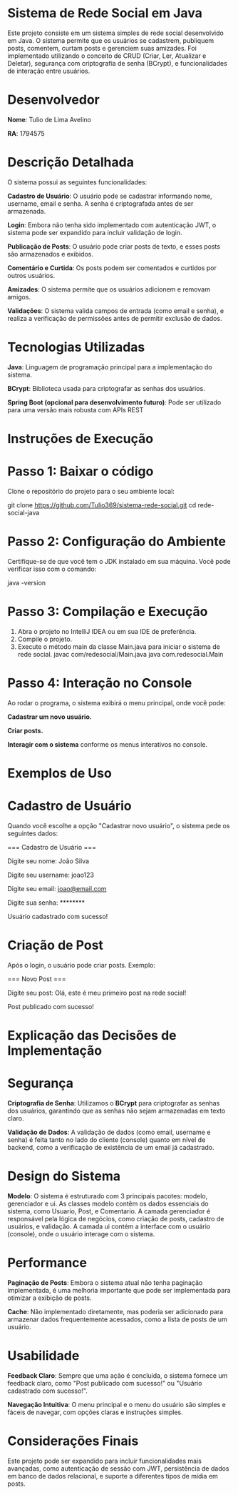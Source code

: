 # Sistema de Rede Social em Java
Este projeto consiste em um sistema simples de rede social desenvolvido em Java.
O sistema permite que os usuários se cadastrem, publiquem posts, comentem, curtam posts e gerenciem suas amizades.
Foi implementado utilizando o conceito de CRUD (Criar, Ler, Atualizar e Deletar), segurança com criptografia de senha (BCrypt), e funcionalidades de interação entre usuários.

# Desenvolvedor 
**Nome**: Tulio de Lima Avelino

**RA**: 1794575

# Descrição Detalhada
O sistema possui as seguintes funcionalidades:

**Cadastro de Usuário**: O usuário pode se cadastrar informando nome, username, email e senha. A senha é criptografada antes de ser armazenada.

**Login**: Embora não tenha sido implementado com autenticação JWT, o sistema pode ser expandido para incluir validação de login.

**Publicação de Posts**: O usuário pode criar posts de texto, e esses posts são armazenados e exibidos.

**Comentário e Curtida**: Os posts podem ser comentados e curtidos por outros usuários.

**Amizades**: O sistema permite que os usuários adicionem e removam amigos.

**Validações**: O sistema valida campos de entrada (como email e senha), e realiza a verificação de permissões antes de permitir exclusão de dados.

# Tecnologias Utilizadas
**Java**: Linguagem de programação principal para a implementação do sistema.

**BCrypt**: Biblioteca usada para criptografar as senhas dos usuários.

**Spring Boot (opcional para desenvolvimento futuro)**: Pode ser utilizado para uma versão mais robusta com APIs REST

# Instruções de Execução
# Passo 1: Baixar o código

Clone o repositório do projeto para o seu ambiente local:

git clone https://github.com/Tulio369/sistema-rede-social.git
cd rede-social-java

# Passo 2: Configuração do Ambiente
Certifique-se de que você tem o JDK instalado em sua máquina. Você pode verificar isso com o comando:

java -version

# Passo 3: Compilação e Execução
1. Abra o projeto no IntelliJ IDEA ou em sua IDE de preferência.
2. Compile o projeto.
3. Execute o método main da classe Main.java para iniciar o sistema de rede social.
javac com/redesocial/Main.java
java com.redesocial.Main

# Passo 4: Interação no Console
Ao rodar o programa, o sistema exibirá o menu principal, onde você pode:

**Cadastrar um novo usuário.**

**Criar posts.**

**Interagir com o sistema** conforme os menus interativos no console.

# Exemplos de Uso
# Cadastro de Usuário
Quando você escolhe a opção "Cadastrar novo usuário", o sistema pede os seguintes dados:

=== Cadastro de Usuário ===

Digite seu nome: João Silva

Digite seu username: joao123

Digite seu email: joao@email.com

Digite sua senha: ********

Usuário cadastrado com sucesso!

# Criação de Post
Após o login, o usuário pode criar posts. Exemplo:

=== Novo Post ===

Digite seu post: Olá, este é meu primeiro post na rede social!

Post publicado com sucesso!

# Explicação das Decisões de Implementação
# Segurança
**Criptografia de Senha**: Utilizamos o **BCrypt** para criptografar as senhas dos usuários, garantindo que as senhas não sejam armazenadas em texto claro.

**Validação de Dados**: A validação de dados (como email, username e senha) é feita tanto no lado do cliente (console) quanto em nível de backend, como a verificação de existência de um email já cadastrado.

# Design do Sistema
**Modelo**: O sistema é estruturado com 3 principais pacotes: modelo, gerenciador e ui. As classes modelo contêm os dados essenciais do sistema, como Usuario, Post, e Comentario. A camada gerenciador é responsável pela lógica de negócios, como criação de posts, cadastro de usuários, e validação. A camada ui contém a interface com o usuário (console), onde o usuário interage com o sistema.

# Performance
**Paginação de Posts**: Embora o sistema atual não tenha paginação implementada, é uma melhoria importante que pode ser implementada para otimizar a exibição de posts.

**Cache**: Não implementado diretamente, mas poderia ser adicionado para armazenar dados frequentemente acessados, como a lista de posts de um usuário.

# Usabilidade
**Feedback Claro**: Sempre que uma ação é concluída, o sistema fornece um feedback claro, como "Post publicado com sucesso!" ou "Usuário cadastrado com sucesso!".

**Navegação Intuitiva**: O menu principal e o menu do usuário são simples e fáceis de navegar, com opções claras e instruções simples.

# Considerações Finais
Este projeto pode ser expandido para incluir funcionalidades mais avançadas, como autenticação de sessão com JWT, persistência de dados em banco de dados relacional, e suporte a diferentes tipos de mídia em posts.
